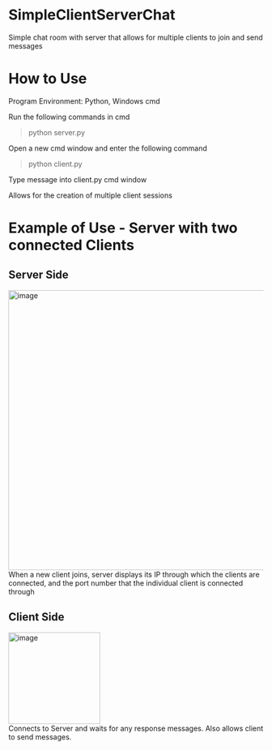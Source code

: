 # SimpleClientServerChat
Simple chat room with server that allows for multiple clients to join and send messages

# How to Use
Program Environment: Python, Windows cmd

Run the following commands in cmd
> python server.py

Open a new cmd window and enter the following command
> python client.py

Type message into client.py cmd window

Allows for the creation of multiple client sessions

# Example of Use - Server with two connected Clients
## Server Side
<img width="553" alt="image" src="https://github.com/SarahKugelmas/SimpleClientServerChat/assets/79024622/8ed9206c-1e43-442d-b7b7-e7b3d91928cf"><br />
When a new client joins, server displays its IP through which the clients are connected, and the port number that the individual client is connected through

## Client Side
<img width="181" alt="image" src="https://github.com/SarahKugelmas/SimpleClientServerChat/assets/79024622/682c6f84-f7b4-443b-89b9-c1bea49db35c"><br />
Connects to Server and waits for any response messages. Also allows client to send messages.
